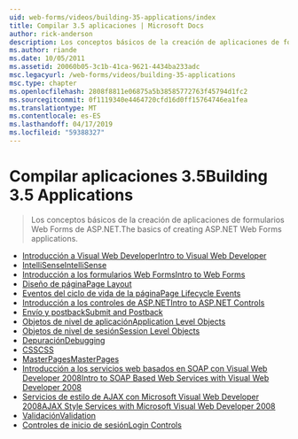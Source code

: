 ```yaml
---
uid: web-forms/videos/building-35-applications/index
title: Compilar 3.5 aplicaciones | Microsoft Docs
author: rick-anderson
description: Los conceptos básicos de la creación de aplicaciones de formularios Web Forms de ASP.NET.
ms.author: riande
ms.date: 10/05/2011
ms.assetid: 20060b05-3c1b-41ca-9621-4434ba233adc
msc.legacyurl: /web-forms/videos/building-35-applications
msc.type: chapter
ms.openlocfilehash: 2808f8811e06875a5b38585772763f45794d1fc2
ms.sourcegitcommit: 0f1119340e4464720cfd16d0ff15764746ea1fea
ms.translationtype: MT
ms.contentlocale: es-ES
ms.lasthandoff: 04/17/2019
ms.locfileid: "59388327"
---
```

# <a name="building-35-applications"></a><span data-ttu-id="7d8da-103">Compilar aplicaciones 3.5</span><span class="sxs-lookup"><span data-stu-id="7d8da-103">Building 3.5 Applications</span></span>

> <span data-ttu-id="7d8da-104">Los conceptos básicos de la creación de aplicaciones de formularios Web Forms de ASP.NET.</span><span class="sxs-lookup"><span data-stu-id="7d8da-104">The basics of creating ASP.NET Web Forms applications.</span></span>


- [<span data-ttu-id="7d8da-105">Introducción a Visual Web Developer</span><span class="sxs-lookup"><span data-stu-id="7d8da-105">Intro to Visual Web Developer</span></span>](intro-to-visual-web-developer.md)
- [<span data-ttu-id="7d8da-106">IntelliSense</span><span class="sxs-lookup"><span data-stu-id="7d8da-106">IntelliSense</span></span>](intellisense.md)
- [<span data-ttu-id="7d8da-107">Introducción a los formularios Web Forms</span><span class="sxs-lookup"><span data-stu-id="7d8da-107">Intro to Web Forms</span></span>](intro-to-web-forms.md)
- [<span data-ttu-id="7d8da-108">Diseño de página</span><span class="sxs-lookup"><span data-stu-id="7d8da-108">Page Layout</span></span>](page-layout.md)
- [<span data-ttu-id="7d8da-109">Eventos del ciclo de vida de la página</span><span class="sxs-lookup"><span data-stu-id="7d8da-109">Page Lifecycle Events</span></span>](page-lifecycle-events.md)
- [<span data-ttu-id="7d8da-110">Introducción a los controles de ASP.NET</span><span class="sxs-lookup"><span data-stu-id="7d8da-110">Intro to ASP.NET Controls</span></span>](intro-to-aspnet-controls.md)
- [<span data-ttu-id="7d8da-111">Envío y postback</span><span class="sxs-lookup"><span data-stu-id="7d8da-111">Submit and Postback</span></span>](submit-and-postback.md)
- [<span data-ttu-id="7d8da-112">Objetos de nivel de aplicación</span><span class="sxs-lookup"><span data-stu-id="7d8da-112">Application Level Objects</span></span>](application-level-objects.md)
- [<span data-ttu-id="7d8da-113">Objetos de nivel de sesión</span><span class="sxs-lookup"><span data-stu-id="7d8da-113">Session Level Objects</span></span>](session-level-objects.md)
- [<span data-ttu-id="7d8da-114">Depuración</span><span class="sxs-lookup"><span data-stu-id="7d8da-114">Debugging</span></span>](debugging.md)
- [<span data-ttu-id="7d8da-115">CSS</span><span class="sxs-lookup"><span data-stu-id="7d8da-115">CSS</span></span>](css.md)
- [<span data-ttu-id="7d8da-116">MasterPages</span><span class="sxs-lookup"><span data-stu-id="7d8da-116">MasterPages</span></span>](masterpages.md)
- [<span data-ttu-id="7d8da-117">Introducción a los servicios web basados en SOAP con Visual Web Developer 2008</span><span class="sxs-lookup"><span data-stu-id="7d8da-117">Intro to SOAP Based Web Services with Visual Web Developer 2008</span></span>](an-introduction-to-soap-based-web-services-with-visual-web-developer-2008.md)
- [<span data-ttu-id="7d8da-118">Servicios de estilo de AJAX con Microsoft Visual Web Developer 2008</span><span class="sxs-lookup"><span data-stu-id="7d8da-118">AJAX Style Services with Microsoft Visual Web Developer 2008</span></span>](ajax-style-services-with-microsoft-visual-web-developer-2008.md)
- [<span data-ttu-id="7d8da-119">Validación</span><span class="sxs-lookup"><span data-stu-id="7d8da-119">Validation</span></span>](validation.md)
- [<span data-ttu-id="7d8da-120">Controles de inicio de sesión</span><span class="sxs-lookup"><span data-stu-id="7d8da-120">Login Controls</span></span>](login-controls.md)

